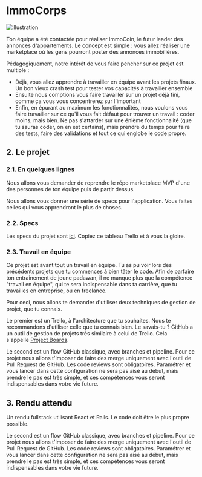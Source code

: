 # ImmoCorps

![illustration](https://images.unsplash.com/photo-1560518883-ce09059eeffa?ixlib=rb-4.0.3&ixid=MnwxMjA3fDB8MHxzZWFyY2h8MTF8fHJlYWwlMjBlc3RhdGV8ZW58MHx8MHx8&auto=format&fit=crop&w=500&q=60)

Ton équipe a été contactée pour réaliser ImmoCoin, le futur leader des annonces d'appartements. Le concept est simple : vous allez réaliser une marketplace où les gens pourront poster des annonces immobilières.

Pédagogiquement, notre intérêt de vous faire pencher sur ce projet est multiple :

- Déjà, vous allez apprendre à travailler en équipe avant les projets finaux. Un bon vieux crash test pour tester vos capacités à travailler ensemble
- Ensuite nous comptions vous faire travailler sur un projet déjà fini, comme ça vous vous concentrerez sur l'important
- Enfin, en épurant au maximum les fonctionnalités, nous voulons vous faire travailler sur ce qu'il vous fait défaut pour trouver un travail : coder moins, mais bien. Ne pas s'attarder sur une énième fonctionnalité (que tu sauras coder, on en est certains), mais prendre du temps pour faire des tests, faire des validations et tout ce qui englobe le code propre.

## 2. Le projet

### 2.1. En quelques lignes

Nous allons vous demander de reprendre le répo marketplace MVP d'une des personnes de ton équipe puis de partir dessus.

Nous allons vous donner une série de specs pour l'application. Vous faites celles qui vous apprendront le plus de choses.

### 2.2. Specs

Les specs du projet sont [ici](https://trello.com/b/U0GNiiYX/projet-en-%C3%A9quipe-marketplace). Copiez ce tableau Trello et à vous la gloire.

### 2.3. Travail en équipe

Ce projet est avant tout un travail en équipe. Tu as pu voir lors des précédents projets que tu commences à bien tâter le code. Afin de parfaire ton entrainement de jeune padawan, il ne manque plus que la compétence "travail en équipe", qui te sera indispensable dans ta carrière, que tu travailles en entreprise, ou en freelance.

Pour ceci, nous allons te demander d'utiliser deux techniques de gestion de projet, que tu connais.

Le premier est un Trello, à l'architecture que tu souhaites. Nous te recommandons d'utiliser celle que tu connais bien. Le savais-tu ? GitHub a un outil de gestion de projets très similaire à celui de Trello. Cela s'appelle [Project Boards](https://help.github.com/en/github/managing-your-work-on-github/about-project-boards).

Le second est un flow GitHub classique, avec branches et pipeline. Pour ce projet nous allons t'imposer de faire des merge uniquement avec l'outil de Pull Request de GitHub. Les code reviews sont obligatoires. Paramétrer et vous lancer dans cette configuration ne sera pas aisé au début, mais prendre le pas est très simple, et ces compétences vous seront indispensables dans votre vie future.

## 3. Rendu attendu

Un rendu fullstack utilisant React et Rails. Le code doit être le plus propre possible.

Le second est un flow GitHub classique, avec branches et pipeline. Pour ce projet nous allons t'imposer de faire des merge uniquement avec l'outil de Pull Request de GitHub. Les code reviews sont obligatoires. Paramétrer et vous lancer dans cette configuration ne sera pas aisé au début, mais prendre le pas est très simple, et ces compétences vous seront indispensables dans votre vie future.